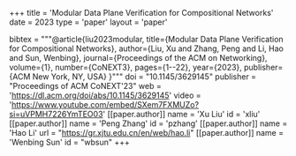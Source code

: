 +++
title = 'Modular Data Plane Verification for Compositional Networks'
date = 2023
type = 'paper'
layout = 'paper'

bibtex = """@article{liu2023modular,
  title={Modular Data Plane Verification for Compositional Networks},
  author={Liu, Xu and Zhang, Peng and Li, Hao and Sun, Wenbing},
  journal={Proceedings of the ACM on Networking},
  volume={1},
  number={CoNEXT3},
  pages={1--22},
  year={2023},
  publisher={ACM New York, NY, USA}
}"""
doi = "10.1145/3629145"
publisher = "Proceedings of ACM CoNEXT'23"
web = 'https://dl.acm.org/doi/abs/10.1145/3629145'
video = 'https://www.youtube.com/embed/SXem7FXMUZo?si=uVPMH7226YmTEO03'
[[paper.author]]
    name = 'Xu Liu'
    id = 'xliu'
[[paper.author]]
    name = 'Peng Zhang'
    id = 'pzhang'
[[paper.author]]
    name = 'Hao Li'
    url = "https://gr.xjtu.edu.cn/en/web/hao.li"
[[paper.author]]
    name = 'Wenbing Sun'
    id = "wbsun"
+++
